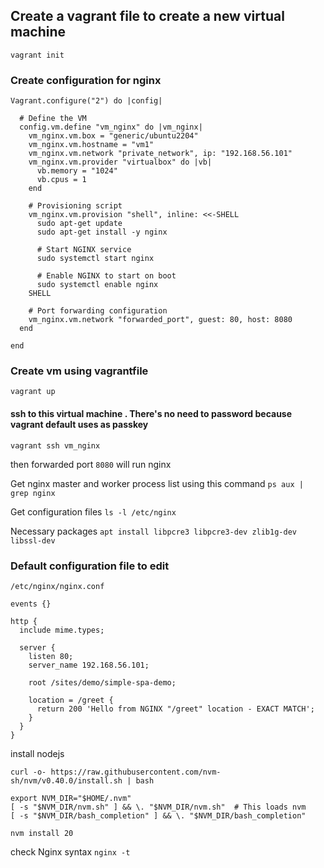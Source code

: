 ## Create a vagrant file to create a new virtual machine

```shell
vagrant init
```

### Create configuration for nginx

```shell
Vagrant.configure("2") do |config|

  # Define the VM
  config.vm.define "vm_nginx" do |vm_nginx|
    vm_nginx.vm.box = "generic/ubuntu2204"
    vm_nginx.vm.hostname = "vm1"
    vm_nginx.vm.network "private_network", ip: "192.168.56.101"
    vm_nginx.vm.provider "virtualbox" do |vb|
      vb.memory = "1024"
      vb.cpus = 1
    end

    # Provisioning script
    vm_nginx.vm.provision "shell", inline: <<-SHELL
      sudo apt-get update
      sudo apt-get install -y nginx

      # Start NGINX service
      sudo systemctl start nginx

      # Enable NGINX to start on boot
      sudo systemctl enable nginx
    SHELL

    # Port forwarding configuration
    vm_nginx.vm.network "forwarded_port", guest: 80, host: 8080
  end

end
```

### Create vm using vagrantfile
```shell
vagrant up
```

#### ssh to this virtual machine . There's no need to password because vagrant default uses as passkey 
```shell
vagrant ssh vm_nginx
```

then forwarded port `8080` will run nginx

Get nginx master and worker process list using this command `ps aux | grep nginx`

Get configuration files `ls -l /etc/nginx`

Necessary packages `apt install libpcre3 libpcre3-dev zlib1g-dev libssl-dev`

### Default configuration file to edit 
`/etc/nginx/nginx.conf`

```shell
events {}

http {
  include mime.types;

  server {
    listen 80;
    server_name 192.168.56.101;
   
    root /sites/demo/simple-spa-demo;

    location = /greet {
      return 200 'Hello from NGINX "/greet" location - EXACT MATCH';
    }
  }
}
```

install nodejs 

```shell
curl -o- https://raw.githubusercontent.com/nvm-sh/nvm/v0.40.0/install.sh | bash

export NVM_DIR="$HOME/.nvm"
[ -s "$NVM_DIR/nvm.sh" ] && \. "$NVM_DIR/nvm.sh"  # This loads nvm
[ -s "$NVM_DIR/bash_completion" ] && \. "$NVM_DIR/bash_completion"

nvm install 20
```

check Nginx syntax `nginx -t`





